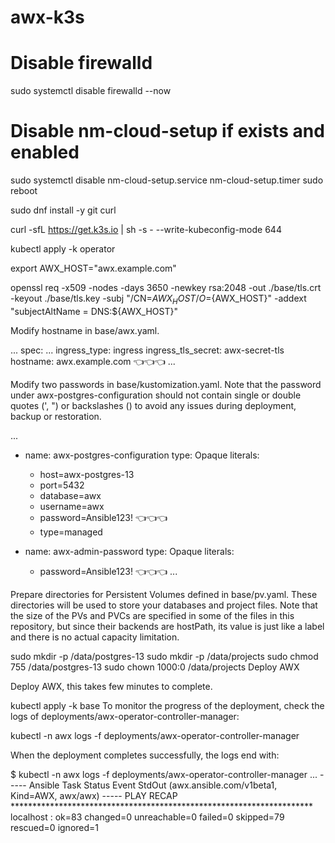 # awx-k3s

# Disable firewalld
sudo systemctl disable firewalld --now

# Disable nm-cloud-setup if exists and enabled
sudo systemctl disable nm-cloud-setup.service nm-cloud-setup.timer
sudo reboot

sudo dnf install -y git curl

curl -sfL https://get.k3s.io | sh -s - --write-kubeconfig-mode 644

kubectl apply -k operator

export AWX_HOST="awx.example.com"

openssl req -x509 -nodes -days 3650 -newkey rsa:2048 -out ./base/tls.crt -keyout ./base/tls.key -subj "/CN=${AWX_HOST}/O=${AWX_HOST}" -addext "subjectAltName = DNS:${AWX_HOST}"

Modify hostname in base/awx.yaml.

...
spec:
  ...
  ingress_type: ingress
  ingress_tls_secret: awx-secret-tls
  hostname: awx.example.com     👈👈👈
...

Modify two passwords in base/kustomization.yaml. Note that the password under awx-postgres-configuration should not contain single or double quotes (', ") or backslashes (\) to avoid any issues during deployment, backup or restoration.

...
  - name: awx-postgres-configuration
    type: Opaque
    literals:
      - host=awx-postgres-13
      - port=5432
      - database=awx
      - username=awx
      - password=Ansible123!     👈👈👈
      - type=managed

  - name: awx-admin-password
    type: Opaque
    literals:
      - password=Ansible123!     👈👈👈
...

Prepare directories for Persistent Volumes defined in base/pv.yaml. These directories will be used to store your databases and project files. Note that the size of the PVs and PVCs are specified in some of the files in this repository, but since their backends are hostPath, its value is just like a label and there is no actual capacity limitation.

sudo mkdir -p /data/postgres-13
sudo mkdir -p /data/projects
sudo chmod 755 /data/postgres-13
sudo chown 1000:0 /data/projects
Deploy AWX

Deploy AWX, this takes few minutes to complete.

kubectl apply -k base
To monitor the progress of the deployment, check the logs of deployments/awx-operator-controller-manager:

kubectl -n awx logs -f deployments/awx-operator-controller-manager


When the deployment completes successfully, the logs end with:

$ kubectl -n awx logs -f deployments/awx-operator-controller-manager
...
----- Ansible Task Status Event StdOut (awx.ansible.com/v1beta1, Kind=AWX, awx/awx) -----
PLAY RECAP *********************************************************************
localhost                  : ok=83   changed=0    unreachable=0    failed=0    skipped=79   rescued=0    ignored=1


